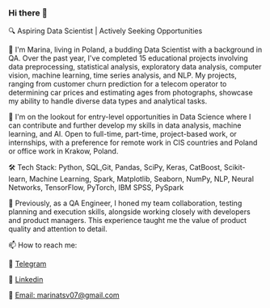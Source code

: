 ### Hi there 👋
🔍 Aspiring Data Scientist | Actively Seeking Opportunities

👋 I'm Marina, living in Poland, a budding Data Scientist with a background in QA. Over the past year, I've completed 15 educational projects involving data preprocessing, statistical analysis, exploratory data analysis, computer vision, machine learning, time series analysis, and NLP. My projects, ranging from customer churn prediction for a telecom operator to determining car prices and estimating ages from photographs, showcase my ability to handle diverse data types and analytical tasks.

🎯 I'm on the lookout for entry-level opportunities in Data Science where I can contribute and further develop my skills in data analysis, machine learning, and AI. Open to full-time, part-time, project-based work, or internships, with a preference for remote work in CIS countries and Poland or office work in Krakow, Poland.

🛠 Tech Stack: Python, SQL,Git, Pandas, SciPy, Keras, CatBoost, Scikit-learn, Machine Learning, Spark, Matplotlib, Seaborn, NumPy, NLP, Neural Networks, TensorFlow, PyTorch, IBM SPSS, PySpark

🌱 Previously, as a QA Engineer, I honed my team collaboration, testing planning and execution skills, alongside working closely with developers and product managers. This experience taught me the value of product quality and attention to detail.


📫 How to reach me:

 💬 [Telegram](t.me/MarinTsv)
 
 💬 [Linkedin](https://www.linkedin.com/in/tsvetkova-m/)
 
 💬 [Email: marinatsv07@gmail.com](mailto:marinatsv07@gmail.com) 
<!--
**Marinatsv07/Marinatsv07** is a ✨ _special_ ✨ repository because its `README.md` (this file) appears on your GitHub profile.

Here are some ideas to get you started:

- 🔭 I’m currently working on ...
- 🌱 I’m currently learning ...
- 👯 I’m looking to collaborate on ...
- 🤔 I’m looking for help with ...
- 💬 Ask me about ...
- 📫 How to reach me: ...
- 😄 Pronouns: ...
- ⚡ Fun fact: ...
-->
